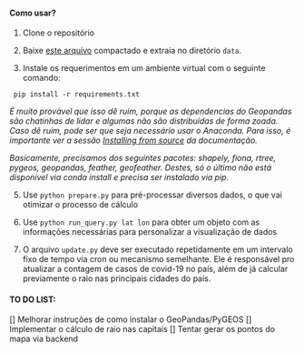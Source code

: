 #### Como usar?


1. Clone o repositório

2. Baixe [este arquivo](https://drive.google.com/file/d/1Qr4R7Cv5xl949IAjGA-78MjAgni9BNSa/view?usp=sharing) compactado e extraia no diretório `data`.

3. Instale os requerimentos em um ambiente virtual com o seguinte comando:

```
 pip install -r requirements.txt
```

_É muito provável que isso dê ruim, porque as dependencias do Geopandas são chatinhas de lidar e algumas não são distribuídas de forma zoada. Caso dê ruim, pode ser que seja necessário usar o Anaconda. Para isso, é importante ver a sessão [Installing from source](https://geopandas.org/install.html#installing-from-source) da documentação._

_Basicamente, precisamos dos seguintes pacotes: shapely, fiona, rtree, pygeos, geopandas, feather, geofeather. Destes, só o último não está disponível via conda install e precisa ser instalado via pip._  

5. Use ```python prepare.py``` para pré-processar diversos dados, o que vai otimizar o processo de cálculo 

6. Use ```python run_query.py lat lon``` para obter um objeto com as informações necessárias para personalizar a visualização de dados

7. O arquivo ```update.py``` deve ser executado repetidamente em um intervalo fixo de tempo via cron ou mecanismo semelhante. Ele é responsável pro atualizar a contagem de casos de covid-19 no país, além de já calcular previamente o raio nas principais cidades do país.

#### TO DO LIST:

[] Melhorar instruções de como instalar o GeoPandas/PyGEOS
[] Implementar o cálculo de raio nas capitais
[] Tentar gerar os pontos do mapa via backend

